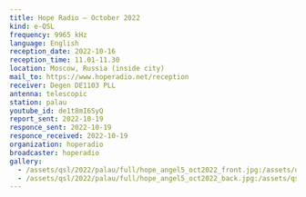 ```yaml
---
title: Hope Radio — October 2022
kind: e-QSL
frequency: 9965 kHz
language: English
reception_date: 2022-10-16
reception_time: 11.01-11.30
location: Moscow, Russia (inside city)
mail_to: https://www.hoperadio.net/reception
receiver: Degen DE1103 PLL
antenna: telescopic
station: palau
youtube_id: de1t8mI6SyQ 
report_sent: 2022-10-19
responce_sent: 2022-10-19
responce_received: 2022-10-19
organization: hoperadio
broadcaster: hoperadio
gallery:
  - /assets/qsl/2022/palau/full/hope_angel5_oct2022_front.jpg:/assets/qsl/2022/palau/small/hope_angel5_oct2022_front.jpg
  - /assets/qsl/2022/palau/full/hope_angel5_oct2022_back.jpg:/assets/qsl/2022/palau/small/hope_angel5_oct2022_back.jpg
---
```

